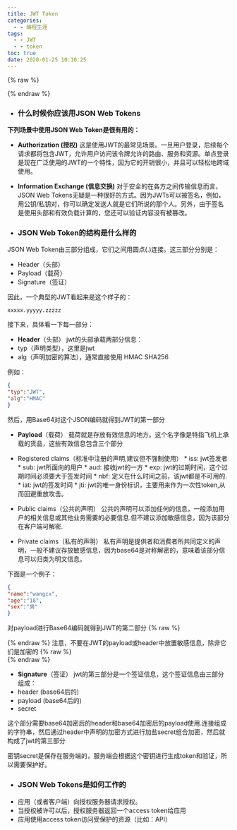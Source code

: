 ```yaml
---
title: JWT Token
categories:
  - - 编程生涯
tags:
  - - JWT
  - - token
toc: true
date: 2020-01-25 10:10:25
---
```

{% raw %}<div class="post-summary">{% endraw %}

* ### 为什么使用JWT？
随着技术的发展，分布式web应用的普及，通过session管理用户登录状态成本越来越高，因此慢慢发展成为token的方式做登录身份校验，然后通过token去取redis中的缓存的用户信息，随着之后jwt的出现，校验方式更加简单便捷化，无需通过redis缓存，而是直接根据token取出保存的用户信息，以及对token可用性校验，单点登录更为简单。

{% raw %}</div>{% endraw %}

<!--more-->
<style type="text/css">
.post-summary { display: none; }
</style>

* ### 什么时候你应该用JSON Web Tokens
**下列场景中使用JSON Web Token是很有用的：**

* **Authorization (授权)**
这是使用JWT的最常见场景。一旦用户登录，后续每个请求都将包含JWT，允许用户访问该令牌允许的路由、服务和资源。单点登录是现在广泛使用的JWT的一个特性，因为它的开销很小，并且可以轻松地跨域使用。
* **Information Exchange (信息交换)**
对于安全的在各方之间传输信息而言，JSON Web Tokens无疑是一种很好的方式。因为JWTs可以被签名，例如，用公钥/私钥对，你可以确定发送人就是它们所说的那个人。另外，由于签名是使用头部和有效负载计算的，您还可以验证内容没有被篡改。

* ### JSON Web Token的结构是什么样的
JSON Web Token由三部分组成，它们之间用圆点(.)连接。这三部分分别是：
* Header（头部）
* Payload（载荷）
* Signature（签证）


因此，一个典型的JWT看起来是这个样子的：
```
xxxxx.yyyyy.zzzzz
```
接下来，具体看一下每一部分：
* **Header**（头部）
jwt的头部承载两部分信息：
 * typ（声明类型），这里是jwt
 * alg（声明加密的算法），通常直接使用 HMAC SHA256

 例如：

``` json
{
"typ":"JWT",
"alg":"HMAC"
}
```



然后，用Base64对这个JSON编码就得到JWT的第一部分

* **Payload**（载荷）
载荷就是存放有效信息的地方。这个名字像是特指飞机上承载的货品，这些有效信息包含三个部分

 * Registered claims（标准中注册的声明,建议但不强制使用）
        * iss: jwt签发者
        * sub: jwt所面向的用户
        * aud: 接收jwt的一方
        * exp: jwt的过期时间，这个过期时间必须要大于签发时间
        * nbf: 定义在什么时间之前，该jwt都是不可用的.
        * iat: jwt的签发时间
        * jti: jwt的唯一身份标识，主要用来作为一次性token,从而回避重放攻击。   
 * Public claims（公共的声明）
    公共的声明可以添加任何的信息，一般添加用户的相关信息或其他业务需要的必要信息.但不建议添加敏感信息，因为该部分在客户端可解密.


 * Private claims（私有的声明）
     私有声明是提供者和消费者所共同定义的声明，一般不建议存放敏感信息，因为base64是对称解密的，意味着该部分信息可以归类为明文信息。

 
下面是一个例子：
```json
{
"name":"wangcx",
"age":"18",
"sex":"男"
}
```
对payload进行Base64编码就得到JWT的第二部分
{% raw %}<div class="notification is-danger">{% endraw %}
注意，不要在JWT的payload或header中放置敏感信息，除非它们是加密的
{% raw %}</div>{% endraw %}

* **Signature**（签证）
jwt的第三部分是一个签证信息，这个签证信息由三部分组成：
 * header (base64后的)
 * payload (base64后的)
 * secret

这个部分需要base64加密后的header和base64加密后的payload使用.连接组成的字符串，然后通过header中声明的加密方式进行加盐secret组合加密，然后就构成了jwt的第三部分

密钥secret是保存在服务端的，服务端会根据这个密钥进行生成token和验证，所以需要保护好。


* ### JSON Web Tokens是如何工作的
* 应用（或者客户端）向授权服务器请求授权。
* 当授权被许可以后，授权服务器返回一个access token给应用
* 应用使用access token访问受保护的资源（比如：API）